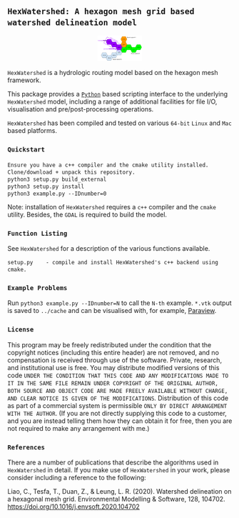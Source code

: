 ## `HexWatershed: A hexagon mesh grid based watershed delineation model`

<p align="middle">
  <img src = "./external/hexwatershed/example/figure/stream_topology.png" width="20%" hspace="0.55%"> 
</p>

`HexWatershed` is a hydrologic routing model based on the hexagon mesh framework.

This package provides a <a href="http://www.python.org">`Python`</a> based scripting interface to the underlying `HexWatershed` model, including a range of additional facilities for file I/O, visualisation and pre/post-processing operations.

`HexWatershed` has been compiled and tested on various `64-bit` `Linux` and `Mac` based platforms. 

### `Quickstart`

    Ensure you have a c++ compiler and the cmake utility installed.
    Clone/download + unpack this repository.
    python3 setup.py build_external
    python3 setup.py install
    python3 example.py --IDnumber=0
    
Note: installation of `HexWatershed` requires a `c++` compiler and the `cmake` utility. Besides, the `GDAL` is required to build the model.
    
### `Function Listing`

See `HexWatershed` for a description of the various functions available.

    setup.py    - compile and install HexWatershed's c++ backend using cmake.
    

### `Example Problems`

Run `python3 example.py --IDnumber=N` to call the `N-th` example. `*.vtk` output is saved to `../cache` and can be visualised with, for example, <a href=https://www.paraview.org/>Paraview</a>.

### `License`

This program may be freely redistributed under the condition that the copyright notices (including this entire header) are not removed, and no compensation is received through use of the software.  Private, research, and institutional use is free.  You may distribute modified versions of this code `UNDER THE CONDITION THAT THIS CODE AND ANY MODIFICATIONS MADE TO IT IN THE SAME FILE REMAIN UNDER COPYRIGHT OF THE ORIGINAL AUTHOR, BOTH SOURCE AND OBJECT CODE ARE MADE FREELY AVAILABLE WITHOUT CHARGE, AND CLEAR NOTICE IS GIVEN OF THE MODIFICATIONS`. Distribution of this code as part of a commercial system is permissible `ONLY BY DIRECT ARRANGEMENT WITH THE AUTHOR`. (If you are not directly supplying this code to a customer, and you are instead telling them how they can obtain it for free, then you are not required to make any arrangement with me.) 



### `References`

There are a number of publications that describe the algorithms used in `HexWatershed` in detail. If you make use of `HexWatershed` in your work, please consider including a reference to the following:

Liao, C., Tesfa, T., Duan, Z., & Leung, L. R. (2020). Watershed delineation on a hexagonal mesh grid. Environmental Modelling & Software, 128, 104702. https://doi.org/10.1016/j.envsoft.2020.104702


